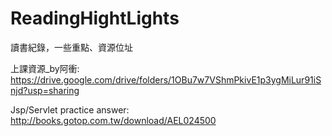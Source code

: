 # ReadingHightLights
讀書紀錄，一些重點、資源位址

上課資源_by阿衝:
https://drive.google.com/drive/folders/1OBu7w7VShmPkivE1p3ygMiLur91iSnjd?usp=sharing

Jsp/Servlet practice answer:
http://books.gotop.com.tw/download/AEL024500
